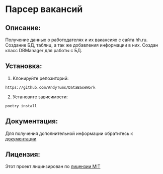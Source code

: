 # Парсер вакансий

## Описание:

Получение данных о работодателях и их вакансиях с сайта hh.ru.
Создание БД, таблиц, а так же добавления информации в них.
Создан класс DBManager для работы с БД.

## Установка:

1. Клонируйте репозиторий:

```
https://github.com/AndyTums/DataBaseWork
```

2. Установите зависимости:

```
poetry install
```

## Документация:

Для получения дополнительной информации обратитесь к [документации](README.md)

## Лицензия:

Этот проект лицинзирован по [лицензии MIT](LICENSES)
